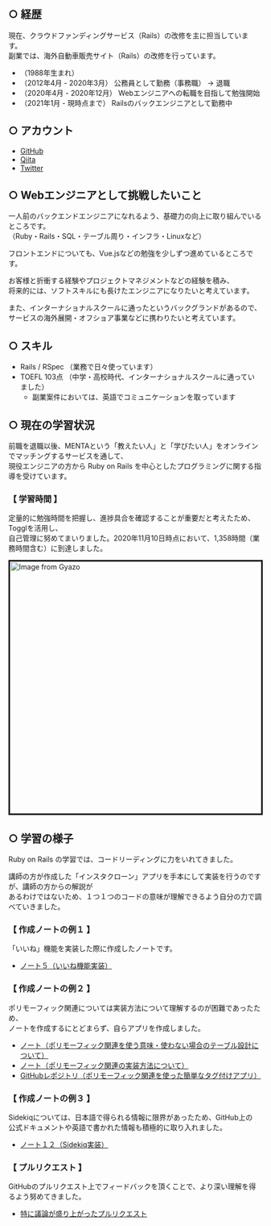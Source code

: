 ## ○ 経歴

現在、クラウドファンディングサービス（Rails）の改修を主に担当しています。  
副業では、海外自動車販売サイト（Rails）の改修を行っています。

- （1988年生まれ）  
- （2012年4月 - 2020年3月） 公務員として勤務（事務職） → 退職
- （2020年4月 - 2020年12月） Webエンジニアへの転職を目指して勉強開始
- （2021年1月 - 現時点まで） Railsのバックエンジニアとして勤務中

## ○ アカウント

- <a href="https://github.com/miketa-webprgr">GitHub</a>  
- <a href="https://qiita.com/miketa_webprgr">Qiita</a>  
- <a href="https://twitter.com/miketa_webprgr">Twitter</a>  

## ○ Webエンジニアとして挑戦したいこと

一人前のバックエンドエンジニアになれるよう、基礎力の向上に取り組んでいるところです。  
（Ruby・Rails・SQL・テーブル周り・インフラ・Linuxなど）  

フロントエンドについても、Vue.jsなどの勉強を少しずつ進めているところです。  

お客様と折衝する経験やプロジェクトマネジメントなどの経験を積み、  
将来的には、ソフトスキルにも長けたエンジニアになりたいと考えています。  

また、インターナショナルスクールに通ったというバックグランドがあるので、  
サービスの海外展開・オフショア事業などに携わりたいと考えています。

## ○ スキル

- Rails / RSpec （業務で日々使っています）
- TOEFL 103点 （中学・高校時代、インターナショナルスクールに通っていました）
  - 副業案件においては、英語でコミュニケーションを取っています

## ○ 現在の学習状況

前職を退職以後、MENTAという「教えたい人」と「学びたい人」をオンラインでマッチングするサービスを通して、  
現役エンジニアの方から Ruby on Rails を中心としたプログラミングに関する指導を受けています。  

### 【 学習時間 】

定量的に勉強時間を把握し、進捗具合を確認することが重要だと考えたため、Togglを活用し、  
自己管理に努めてまいりました。2020年11月10日時点において、1,358時間（業務時間含む）に到達しました。  

<a href="https://gyazo.com/d3d75cccab1c7a856a39dbd4e6e3922a"><img src="https://i.gyazo.com/d3d75cccab1c7a856a39dbd4e6e3922a.png" alt="Image from Gyazo" width="500" border="3"/></a>

## ○ 学習の様子

Ruby on Rails の学習では、コードリーディングに力をいれてきました。  

講師の方が作成した「インスタクローン」アプリを手本にして実装を行うのですが、講師の方からの解説が  
あるわけではないため、１つ１つのコードの意味が理解できるよう自分の力で調べていきました。  

### 【 作成ノートの例１ 】

「いいね」機能を実装した際に作成したノートです。  

- <a href="https://github.com/miketa-webprgr/TIL/blob/master/11_Rails_Intensive_Training/05_issue_note.md">ノート５（いいね機能実装）</a>  

### 【 作成ノートの例２ 】

ポリモーフィック関連については実装方法について理解するのが困難であったため、  
ノートを作成するにとどまらず、自らアプリを作成しました。  

- <a href="https://github.com/miketa-webprgr/TIL/blob/master/11_Rails_Intensive_Training/10_issue_note_polymorphic.md">ノート（ポリモーフィック関連を使う意味・使わない場合のテーブル設計について）</a>  
- <a href="https://github.com/miketa-webprgr/TIL/blob/master/99_etc/20200902_polymorphoric_explanation.md">ノート（ポリモーフィック関連の実装方法について）</a>  
- <a href="https://github.com/miketa-webprgr/polymorphic-practiceapp">GitHubレポジトリ（ポリモーフィック関連を使った簡単なタグ付けアプリ）</a>  

### 【 作成ノートの例３ 】

Sidekiqについては、日本語で得られる情報に限界があったため、GitHub上の  
公式ドキュメントや英語で書かれた情報も積極的に取り入れました。  

- <a href="https://github.com/miketa-webprgr/TIL/blob/master/11_Rails_Intensive_Training/12_issue_note.md">ノート１２（Sidekiq実装）</a>  

### 【 プルリクエスト 】

GitHubのプルリクエスト上でフィードバックを頂くことで、より深い理解を得るよう努めてきました。  

- <a href="https://github.com/miketa-webprgr/polymorphic-practiceapp">特に議論が盛り上がったプルリクエスト</a>  

